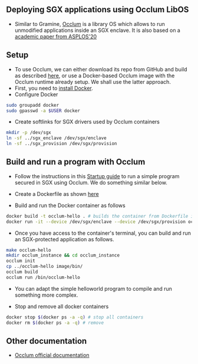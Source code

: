 ## Deploying SGX applications using Occlum LibOS
- Similar to Gramine, [Occlum](https://github.com/occlum/occlum) is a library OS which allows to run unmodified applications inside an SGX enclave. It is also based on a [academic paper from ASPLOS'20](https://madsys.cs.tsinghua.edu.cn/publication/occlum-secure-and-efficient-multitasking-inside-a-single-enclave-of-intel-sgx/ASPLOS20-shen.pdf)

## Setup 
- To use Occlum, we can either download its repo from GitHub and build as described [here](https://occlum.readthedocs.io/en/latest/build_and_install.html), or use a Docker-based Occlum image with the Occlum runtime already setup. We shall use the latter approach. 
- First, you need to [install Docker](https://docs.docker.com/engine/install/ubuntu/#install-using-the-repository).
- Configure Docker
```bash
sudo groupadd docker
sudo gpasswd -a $USER docker
```
- Create softlinks for SGX drivers used by Occlum containers
```bash
mkdir -p /dev/sgx
ln -sf ../sgx_enclave /dev/sgx/enclave
ln -sf ../sgx_provision /dev/sgx/provision
```

## Build and run a program with Occlum 
- Follow the instructions in this [Startup guide](https://occlum.readthedocs.io/en/latest/quickstart.html#) to run a simple program secured in SGX using Occlum. We do something similar below.

- Create a Dockerfile as shown [here](./Dockerfile)
- Build and run the Docker container as follows
```bash
docker build -t occlum-hello . # builds the container from Dockerfile in the same director
docker run -it --device /dev/sgx/enclave --device /dev/sgx/provision occlum-hello # launch the container
```
- Once you have access to the container's terminal, you can build and run an SGX-protected application as follows.
```bash
make occlum-hello
mkdir occlum_instance && cd occlum_instance
occlum init
cp ../occlum-hello image/bin/
occlum build
occlum run /bin/occlum-hello 
```
- You can adapt the simple helloworld program to compile and run something more complex. 

- Stop and remove all docker containers
```bash
docker stop $(docker ps -a -q) # stop all containers
docker rm $(docker ps -a -q) # remove 
```


## Other documentation
- [Occlum official documentation]()